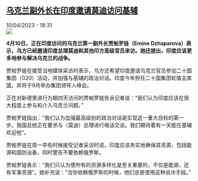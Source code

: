 <!--1681145102000-->
[乌克兰副外长在印度邀请莫迪访问基辅](https://www.rfi.fr/cn/%E5%9B%BD%E9%99%85/20230410-%E4%B9%8C%E5%85%8B%E5%85%B0%E5%89%AF%E5%A4%96%E9%95%BF%E5%9C%A8%E5%8D%B0%E5%BA%A6%E9%82%80%E8%AF%B7%E8%8E%AB%E8%BF%AA%E8%AE%BF%E9%97%AE%E5%9F%BA%E8%BE%85)
------

<div>10/04/2023 - 18:31</div><img src="https://s.rfi.fr/media/display/d1d22ee6-d7bb-11ed-9453-005056a90321/w:1280/p:16x9/1-42.JPG"><p><strong>4月10日，正在印度访问的乌克兰第一副外长贾帕罗娃（Emine Dzhaparova）表示，乌方已经邀请印度总理莫迪和其他印方高级官员来访。她还提出，印度应该更多地参与解决乌克兰的战争。                    </strong></p><div><p><span><span><span><span><span><span><span><span>贾<span>帕罗娃</span></span></span></span></span>在接受当地媒体采访时表示，乌方还希望印度邀请乌克兰官员参加二十国集团（G20）活动，并加强与基辅的政治对话。印度今年担任二十国集团轮值主席国，并将于9月举办集团领导人峰会。</span></span></span></span></p><p><span><span><span><span>正在对新德里进行为期四天访问的</span><span><span><span><span><span>贾<span>帕罗娃告诉记者说</span></span></span></span></span>：</span><span>“我们认为印度应该在很大程度上参与和介入乌克兰问题。”</span></span></span></span></p><p><span><span><span><span><span><span><span><span>贾<span>帕罗娃指出：“</span></span></span></span></span>我们认为加强最高级别的政治对话是实现这一重大目标的第一步。我国总统正在要求与（莫迪）总理进行电话交谈。我们期待着有一天能在基辅欢迎他”。</span></span></span></span></p><p><span><span><span><span><span><span><span><span>贾<span>帕罗娃</span></span></span></span></span>在周一早些时候接受记者采访时说，印度应该务实地确保其资源，包括能源和国防设备，同时警告不要依赖俄罗斯。</span></span></span></span></p><p><span><span><span><span><span><span><span><span>贾<span>帕罗娃表示：“</span></span></span></span></span>我们只认为使所有的资源多样化是至关重要的，不仅是能源，还有军事资源”。她补充说：“当你依赖俄罗斯的时候，他们总是使用这种讹诈手段。”</span></span></span></span></p><div data-selfpromo-newsletter></div><div data-selfpromo-app></div></div>
